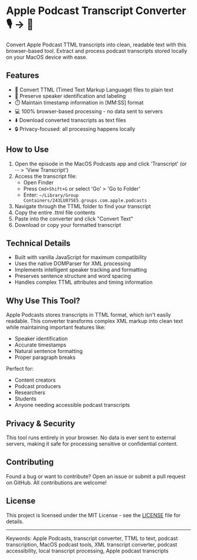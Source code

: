 # Apple Podcast Transcript Converter 🎙️ → 📝

Convert Apple Podcast TTML transcripts into clean, readable text with this browser-based tool. Extract and process podcast transcripts stored locally on your MacOS device with ease.

## Features

- 🔄 Convert TTML (Timed Text Markup Language) files to plain text
- 👥 Preserve speaker identification and labeling
- ⏱️ Maintain timestamp information in [MM:SS] format
- 💻 100% browser-based processing - no data sent to servers
- ⬇️ Download converted transcripts as text files
- 🔒 Privacy-focused: all processing happens locally

## How to Use

1. Open the episode in the MacOS Podcasts app and click 'Transcript' (or ··· > 'View Transcript')
2. Access the transcript file:
   - Open Finder
   - Press `Cmd+Shift+G` or select 'Go' > 'Go to Folder'
   - Enter: `~/Library/Group Containers/243LU875E5.groups.com.apple.podcasts`
3. Navigate through the TTML folder to find your transcript
4. Copy the entire .ttml file contents
5. Paste into the converter and click "Convert Text"
6. Download or copy your formatted transcript

## Technical Details

- Built with vanilla JavaScript for maximum compatibility
- Uses the native DOMParser for XML processing
- Implements intelligent speaker tracking and formatting
- Preserves sentence structure and word spacing
- Handles complex TTML attributes and timing information

## Why Use This Tool?

Apple Podcasts stores transcripts in TTML format, which isn't easily readable. This converter transforms complex XML markup into clean text while maintaining important features like:

- Speaker identification
- Accurate timestamps
- Natural sentence formatting
- Proper paragraph breaks

Perfect for:
- Content creators
- Podcast producers
- Researchers
- Students
- Anyone needing accessible podcast transcripts

## Privacy & Security

This tool runs entirely in your browser. No data is ever sent to external servers, making it safe for processing sensitive or confidential content.

## Contributing

Found a bug or want to contribute? Open an issue or submit a pull request on GitHub. All contributions are welcome!

## License

This project is licensed under the MIT License - see the [LICENSE](LICENSE) file for details.

---

Keywords: Apple Podcasts, transcript converter, TTML to text, podcast transcription, MacOS podcast tools, XML transcript converter, podcast accessibility, local transcript processing, Apple podcast transcripts
